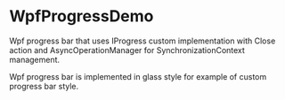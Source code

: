 WpfProgressDemo
===============

Wpf progress bar that uses IProgress custom implementation with Close action and 
AsyncOperationManager for SynchronizationContext management.

Wpf progress bar is implemented in glass style for example of custom progress bar style.
